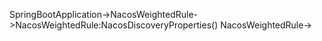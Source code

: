 SpringBootApplication->NacosWeightedRule->NacosWeightedRule:NacosDiscoveryProperties()
NacosWeightedRule->